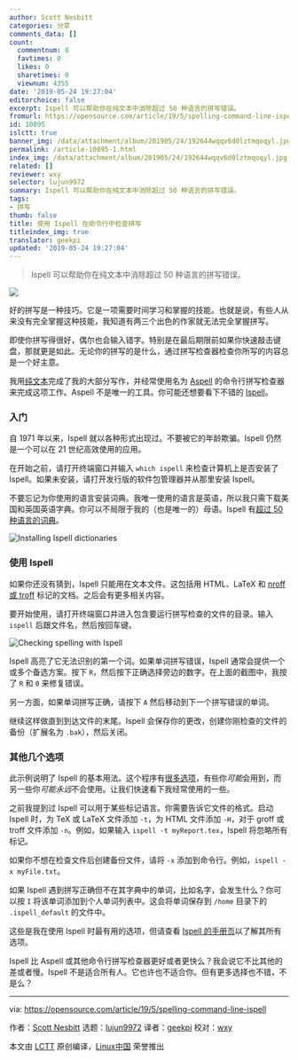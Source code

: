 ```yaml
---
author: Scott Nesbitt
categories: 分享
comments_data: []
count:
  commentnum: 0
  favtimes: 0
  likes: 0
  sharetimes: 0
  viewnum: 4355
date: '2019-05-24 19:27:04'
editorchoice: false
excerpt: Ispell 可以帮助你在纯文本中消除超过 50 种语言的拼写错误。
fromurl: https://opensource.com/article/19/5/spelling-command-line-ispell
id: 10895
islctt: true
banner_img: /data/attachment/album/201905/24/192644wqqv6d0lztmqoqyl.jpg
permalink: /article-10895-1.html
index_img: /data/attachment/album/201905/24/192644wqqv6d0lztmqoqyl.jpg.thumb.jpg
related: []
reviewer: wxy
selector: lujun9972
summary: Ispell 可以帮助你在纯文本中消除超过 50 种语言的拼写错误。
tags:
- 拼写
thumb: false
title: 使用 Ispell 在命令行中检查拼写
titleindex_img: true
translator: geekpi
updated: '2019-05-24 19:27:04'
---
```



> 
> Ispell 可以帮助你在纯文本中消除超过 50 种语言的拼写错误。
> 
> 
> 


![](/data/attachment/album/201905/24/192644wqqv6d0lztmqoqyl.jpg)


好的拼写是一种技巧。它是一项需要时间学习和掌握的技能。也就是说，有些人从来没有完全掌握这种技能，我知道有两三个出色的作家就无法完全掌握拼写。


即使你拼写得很好，偶尔也会输入错字。特别是在最后期限前如果你快速敲击键盘，那就更是如此。无论你的拼写的是什么，通过拼写检查器检查你所写的内容总是一个好主意。


我用[纯文本](https://plaintextproject.online)完成了我的大部分写作，并经常使用名为 [Aspell](https://opensource.com/article/18/2/how-check-spelling-linux-command-line-aspell) 的命令行拼写检查器来完成这项工作。Aspell 不是唯一的工具。你可能还想要看下不错的 [Ispell](https://www.cs.hmc.edu/%7Egeoff/ispell.html)。


### 入门


自 1971 年以来，Ispell 就以各种形式出现过。不要被它的年龄欺骗。Ispell 仍然是一个可以在 21 世纪高效使用的应用。


在开始之前，请打开终端窗口并输入 `which ispell` 来检查计算机上是否安装了 Ispell。如果未安装，请打开发行版的软件包管理器并从那里安装 Ispell。


不要忘记为你使用的语言安装词典。我唯一使用的语言是英语，所以我只需下载美国和英国英语字典。你可以不局限于我的（也是唯一的）母语。Ispell 有[超过 50 种语言的词典](https://www.cs.hmc.edu/%7Egeoff/ispell-dictionaries.html)。


![Installing Ispell dictionaries](/data/attachment/album/201905/24/192706zznjmeyv1yyg42qn.png "Installing Ispell dictionaries")


### 使用 Ispell


如果你还没有猜到，Ispell 只能用在文本文件。这包括用 HTML、LaTeX 和 [nroff 或 troff](https://opensource.com/article/18/2/how-format-academic-papers-linux-groff-me) 标记的文档。之后会有更多相关内容。


要开始使用，请打开终端窗口并进入包含要运行拼写检查的文件的目录。输入 `ispell` 后跟文件名，然后按回车键。


![Checking spelling with Ispell](/data/attachment/album/201905/24/192707pkc089bjj0mjcabk.png "Checking spelling with Ispell")


Ispell 高亮了它无法识别的第一个词。如果单词拼写错误，Ispell 通常会提供一个或多个备选方案。按下 `R`，然后按下正确选择旁边的数字。在上面的截图中，我按了 `R` 和 `0` 来修复错误。


另一方面，如果单词拼写正确，请按下 `A` 然后移动到下一个拼写错误的单词。


继续这样做直到到达文件的末尾。Ispell 会保存你的更改，创建你刚检查的文件的备份（扩展名为 `.bak`），然后关闭。


### 其他几个选项


此示例说明了 Ispell 的基本用法。这个程序有[很多选项](https://www.cs.hmc.edu/%7Egeoff/ispell-man.html)，有些你*可能*会用到，而另一些你*可能永远*不会使用。让我们快速看下我经常使用的一些。


之前我提到过 Ispell 可以用于某些标记语言。你需要告诉它文件的格式。启动 Ispell 时，为 TeX 或 LaTeX 文件添加 `-t`，为 HTML 文件添加 `-H`，对于 groff 或 troff 文件添加 `-n`。例如，如果输入 `ispell -t myReport.tex`，Ispell 将忽略所有标记。


如果你不想在检查文件后创建备份文件，请将 `-x` 添加到命令行。例如，`ispell -x myFile.txt`。


如果 Ispell 遇到拼写正确但不在其字典中的单词，比如名字，会发生什么？你可以按 `I` 将该单词添加到个人单词列表中。这会将单词保存到 `/home` 目录下的 `.ispell_default` 的文件中。


这些是我在使用 Ispell 时最有用的选项，但请查看 [Ispell 的手册页](https://www.cs.hmc.edu/%7Egeoff/ispell-man.html)以了解其所有选项。


Ispell 比 Aspell 或其他命令行拼写检查器更好或者更快么？我会说它不比其他的差或者慢。Ispell 不是适合所有人。它也许也不适合你。但有更多选择也不错，不是么？




---


via: <https://opensource.com/article/19/5/spelling-command-line-ispell>


作者：[Scott Nesbitt](https://opensource.com/users/scottnesbitt) 选题：[lujun9972](https://github.com/lujun9972) 译者：[geekpi](https://github.com/geekpi) 校对：[wxy](https://github.com/wxy)


本文由 [LCTT](https://github.com/LCTT/TranslateProject) 原创编译，[Linux中国](https://linux.cn/) 荣誉推出